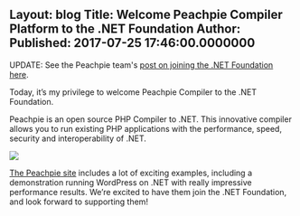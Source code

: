 Layout: blog
Title: Welcome Peachpie Compiler Platform to the .NET Foundation
Author: 
Published: 2017-07-25 17:46:00.0000000
---
<p>UPDATE: See the Peachpie team's <a href="http://www.peachpie.io/2017/07/net-foundation-announcement.html">post on joining the .NET Foundation here</a>.</p>

<p><p>Today, it’s my privilege to welcome Peachpie Compiler to the .NET Foundation.</p><p>Peachpie is an open source PHP Compiler to .NET. This innovative compiler allows you to run existing PHP applications with the performance, speed, security and interoperability of .NET.</p><p><img src="assets/posts/peachpie-possibilities.png"></p><p><a href="http://www.peachpie.io/">The Peachpie site</a> includes a lot of exciting examples, including a demonstration running WordPress on .NET with really impressive performance results. We’re excited to have them join the .NET Foundation, and look forward to supporting them!</p></p>
